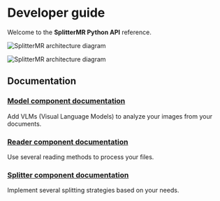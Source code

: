 # Developer guide

Welcome to the **SplitterMR Python API** reference.

![SplitterMR architecture diagram](https://raw.githubusercontent.com/andreshere00/Splitter_MR/refs/heads/main/docs/assets/splitter_mr_architecture_diagram#only-light)

![SplitterMR architecture diagram](https://raw.githubusercontent.com/andreshere00/Splitter_MR/refs/heads/main/docs/assets/splitter_mr_architecture_diagram_white#only-dark)

## Documentation

### [Model component documentation](./model.md)

Add VLMs (Visual Language Models) to analyze your images from your documents.

### [Reader component documentation](./reader.md)

Use several reading methods to process your files.

### [Splitter component documentation](./splitter.md)

Implement several splitting strategies based on your needs.

